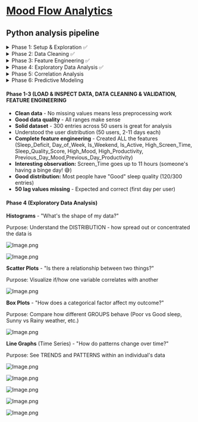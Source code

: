 # [Mood Flow Analytics](https://s.craft.me/eOwTsRACWYvvke)

## Python analysis pipeline

<details>
  <summary>Phase 1: Setup & Exploration ✅</summary>

  - Load data
  - Inspect structure
  - Understand distributions

</details>

<details>
  <summary>Phase 2: Data Cleaning ✅</summary>

  - Handle missing values
  - Validate ranges
  - Remove duplicates

</details>

<details>
  <summary>Phase 3: Feature Engineering ✅</summary>

  - Create derived features
  - Encode categorical variables
  - Calculate lag features

</details>

<details>
  <summary>Phase 4: Exploratory Data Analysis ✅</summary>

  - Visualize distributions
  - Create correlation heatmap
  - Identify patterns

</details>

<details>
  <summary>Phase 5: Correlation Analysis</summary>

  - Calculate correlations
  - Rank feature importance
  - Generate insights

</details>

<details>
  <summary>Phase 6: Predictive Modeling</summary>

  - Build ML model
  - Train and evaluate
  - Make predictions

</details>

#### Phase 1-3 (LOAD & INSPECT DATA, DATA CLEANING & VALIDATION, FEATURE ENGINEERING
  - **Clean data** - No missing values means less preprocessing work
  - **Good data quality** - All ranges make sense
  - **Solid dataset** - 300 entries across 50 users is great for analysis
  - Understood the user distribution (50 users, 2-11 days each)
  - **Complete feature engineering** - Created ALL the features (Sleep_Deficit, Day_of_Week, Is_Weekend, Is_Active, High_Screen_Time, Sleep_Quality_Score, High_Mood, High_Productivity, Previous_Day_Mood,Previous_Day_Productivity)
  - **Interesting observation:** Screen_Time goes up to 11 hours (someone's having a binge day! 😅)
  - **Good distribution:** Most people have "Good" sleep quality (120/300 entries)
  - **50 lag values missing** - Expected and correct (first day per user)

#### Phase 4 (Exploratory Data Analysis)

**Histograms** - "What's the shape of my data?"

Purpose: Understand the DISTRIBUTION - how spread out or concentrated the data is

![Image.png](https://resv2.craft.do/user/full/34de0a68-4b4d-ecb0-6c1b-0c3cfda2286e/doc/0469BF34-0BF8-4904-BBEA-2BC67DCEA968/83D9B154-0992-4713-BE24-5198F5A0AF3D_2/3JfyfgDPNy9SS2PC3OTf9CJvl7hU6TFHdysVllpJeAAz/Image.png)



![Image.png](https://resv2.craft.do/user/full/34de0a68-4b4d-ecb0-6c1b-0c3cfda2286e/doc/0469BF34-0BF8-4904-BBEA-2BC67DCEA968/C56E0631-F5D7-45BD-AB70-FDF661AEE1E1_2/1tccuG1eevQVECsyocfBD4MMHmiptD5OeJGoX2I6uLkz/Image.png)

**Scatter Plots** - "Is there a relationship between two things?"

Purpose: Visualize if/how one variable correlates with another



![Image.png](https://resv2.craft.do/user/full/34de0a68-4b4d-ecb0-6c1b-0c3cfda2286e/doc/0469BF34-0BF8-4904-BBEA-2BC67DCEA968/3FEBEECA-F9B3-44FE-B4FB-9B3872593EAA_2/4otdadfp4zHVQh4EvjGzyYxoINj0xmYOvNITBN0JMEQz/Image.png)

**Box Plots** - "How does a categorical factor affect my outcome?"

Purpose: Compare how different GROUPS behave (Poor vs Good sleep, Sunny vs Rainy weather, etc.)

![Image.png](https://resv2.craft.do/user/full/34de0a68-4b4d-ecb0-6c1b-0c3cfda2286e/doc/0469BF34-0BF8-4904-BBEA-2BC67DCEA968/56B3D484-21B3-4E29-B581-C01D0DEE08E7_2/C1InaYiyuvTNNh5Uir5OmYsxL9y7L1NiUj4E51yCgGcz/Image.png)

**Line Graphs** (Time Series) - "How do patterns change over time?"

Purpose: See TRENDS and PATTERNS within an individual's data

![Image.png](https://resv2.craft.do/user/full/34de0a68-4b4d-ecb0-6c1b-0c3cfda2286e/doc/0469BF34-0BF8-4904-BBEA-2BC67DCEA968/1BB8395F-B20B-4BEA-8E97-E2A1649F0D5B_2/Whx9PulBJJReWMn0CQndi8b6tP0GRkgyNhPQmp1Xpfoz/Image.png)



![Image.png](https://resv2.craft.do/user/full/34de0a68-4b4d-ecb0-6c1b-0c3cfda2286e/doc/0469BF34-0BF8-4904-BBEA-2BC67DCEA968/4BF55D23-557F-4339-B3B0-DD1F7D1C7E50_2/kNZE9ytfTb2B3xExs6BHuNSpMVZVbMUBkuzR5BpKIHwz/Image.png)



![Image.png](https://resv2.craft.do/user/full/34de0a68-4b4d-ecb0-6c1b-0c3cfda2286e/doc/0469BF34-0BF8-4904-BBEA-2BC67DCEA968/2FEA7C13-428F-4BB7-AD00-1991032F1077_2/PIlkhA2GNudWoFb0XasLXyn73wHF59RQVYI4V9W8Ytwz/Image.png)



![Image.png](https://resv2.craft.do/user/full/34de0a68-4b4d-ecb0-6c1b-0c3cfda2286e/doc/0469BF34-0BF8-4904-BBEA-2BC67DCEA968/303BE126-64C1-423C-9F44-753C04631CF5_2/WTRdyY8H3iJxjEinFKoURHWvxZdhR7Dl0ttkAp2G6akz/Image.png)



![Image.png](https://resv2.craft.do/user/full/34de0a68-4b4d-ecb0-6c1b-0c3cfda2286e/doc/0469BF34-0BF8-4904-BBEA-2BC67DCEA968/BA3A2DC5-4A79-4308-9D57-81F07B5DD90E_2/TMoUZbeD75BelyTRkk4jNsxIwFYOrrQ0IqcmrYIyG8Yz/Image.png)
